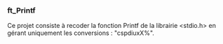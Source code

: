 ### ft_Printf
Ce projet consiste à recoder la fonction Printf de la librairie &lt;stdio.h> en gérant uniquement les conversions :  "cspdiuxX%".
